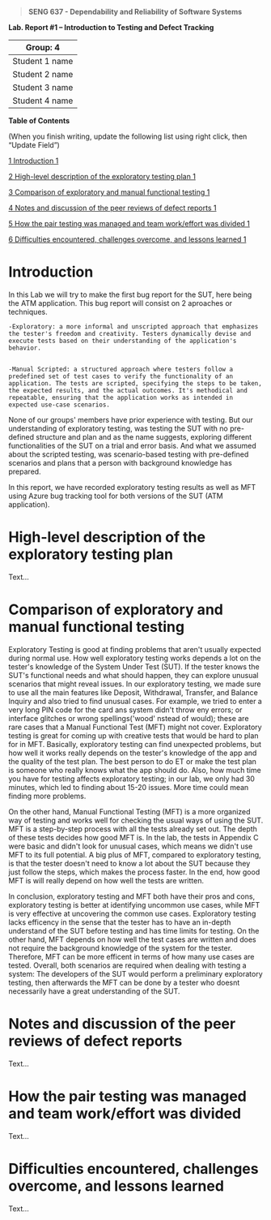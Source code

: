 >   **SENG 637 - Dependability and Reliability of Software Systems**

**Lab. Report \#1 – Introduction to Testing and Defect Tracking**

| Group: 4      |
|-----------------|
| Student 1 name                |   
| Student 2 name              |   
| Student 3 name               |   
| Student 4 name                |   


**Table of Contents**

(When you finish writing, update the following list using right click, then
“Update Field”)

[1 Introduction	1](#_Toc439194677)

[2 High-level description of the exploratory testing plan	1](#_Toc439194678)

[3 Comparison of exploratory and manual functional testing	1](#_Toc439194679)

[4 Notes and discussion of the peer reviews of defect reports	1](#_Toc439194680)

[5 How the pair testing was managed and team work/effort was
divided	1](#_Toc439194681)

[6 Difficulties encountered, challenges overcome, and lessons
learned	1](#_Toc439194682)

# Introduction


In this Lab we will try to make the first bug report for the SUT, here being the ATM application. This bug report will consist on 2 aproaches or techniques.

    -Exploratory: a more informal and unscripted approach that emphasizes the tester's freedom and creativity. Testers dynamically devise and execute tests based on their understanding of the application's behavior.
    

    -Manual Scripted: a structured approach where testers follow a predefined set of test cases to verify the functionality of an application. The tests are scripted, specifying the steps to be taken, the expected results, and the actual outcomes. It's methodical and repeatable, ensuring that the application works as intended in expected use-case scenarios.
    
None of our groups' members have prior experience with testing. But our understanding of exploratory testing, was testing the SUT with no pre-defined structure and plan and as the name suggests, exploring different functionalities of the SUT on a trial and error basis. And what we assumed about the scripted testing, was scenario-based testing with pre-defined scenarios and plans that a person with background knowledge has prepared. 

In this report, we have recorded exploratory testing results as well as MFT using Azure bug tracking tool for both versions of the SUT (ATM application). 

# High-level description of the exploratory testing plan

Text…

# Comparison of exploratory and manual functional testing

Exploratory Testing is good at finding problems that aren't usually expected during normal use. How well exploratory testing works depends a lot on the tester's knowledge of the System Under Test (SUT). If the tester knows the SUT's functional needs and what should happen, they can explore unusual scenarios that might reveal issues. In our exploratory testing, we made sure to use all the main features like Deposit, Withdrawal, Transfer, and Balance Inquiry and also tried to find unusual cases. For example, we tried to enter a very long PIN code for the card ans system didn't throw eny errors; or interface glitches or wrong spellings('wood' nstead of would); these are rare cases that a Manual Functional Test (MFT) might not cover. Exploratory testing is great for coming up with creative tests that would be hard to plan for in MFT. Basically, exploratory testing can find unexpected problems, but how well it works really depends on the tester's knowledge of the app and the quality of the test plan. The best person to do ET or make the test plan is someone who really knows what the app should do. Also, how much time you have for testing affects exploratory testing; in our lab, we only had 30 minutes, which led to finding about 15-20 issues. More time could mean finding more problems.

On the other hand, Manual Functional Testing (MFT) is a more organized way of testing and works well for checking the usual ways of using the SUT. MFT is a step-by-step process with all the tests already set out. The depth of these tests decides how good MFT is. In the lab, the tests in Appendix C were basic and didn't look for unusual cases, which means we didn't use MFT to its full potential. A big plus of MFT, compared to exploratory testing, is that the tester doesn't need to know a lot about the SUT because they just follow the steps, which makes the process faster. In the end, how good MFT is will really depend on how well the tests are written.

In conclusion, exploratory testing and MFT both have their pros and cons, exploratory testing is better at identifying uncommon use cases, while MFT is very effective at uncovering the common use cases. Exploratory testing lacks efficency in the sense that the tester has to have an in-depth understand of the SUT before testing and has time limits for testing. On the other hand, MFT depends on how well the test cases are written and does not require the background knowledge of the system for the tester. Therefore, MFT can be more efficent in terms of how many use cases are tested. Overall, both scenarios are required when dealing with testing a system: The developers of the SUT would perform a preliminary exploratory testing, then afterwards the MFT can be done by a tester who doesnt necessarily have a great understanding of the SUT.

# Notes and discussion of the peer reviews of defect reports

Text…

# How the pair testing was managed and team work/effort was divided 

Text…

# Difficulties encountered, challenges overcome, and lessons learned

Text…


